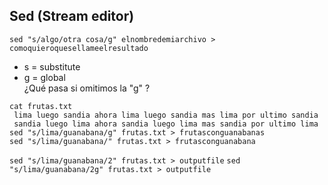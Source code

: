 ## Sed (Stream editor)

``` sed "s/algo/otra cosa/g" elnombredemiarchivo > comoquieroquesellameelresultado ```
* s = substitute  
* g = global   
¿Qué pasa si omitimos la "g" ?  


``` cat frutas.txt ```  
``` lima luego sandia ahora lima luego sandia mas lima por ultimo sandia```  
``` sandia luego lima ahora sandia luego lima mas sandia por ultimo lima```  
``` sed "s/lima/guanabana/g" frutas.txt > frutasconguanabanas ```  
``` sed "s/lima/guanabana/" frutas.txt > frutasconguanabana ```  

``` sed "s/lima/guanabana/2" frutas.txt > outputfile ```
``` sed "s/lima/guanabana/2g" frutas.txt > outputfile ```
